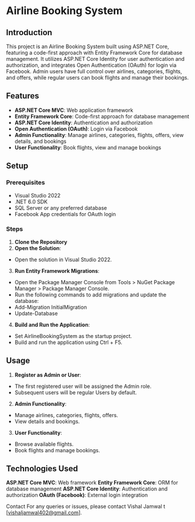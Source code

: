 # Airline Booking System

## Introduction

This project is an Airline Booking System built using ASP.NET Core, featuring a code-first approach with Entity Framework Core for database management. It utilizes ASP.NET Core Identity for user authentication and authorization, and integrates Open Authentication (OAuth) for login via Facebook. Admin users have full control over airlines, categories, flights, and offers, while regular users can book flights and manage their bookings.

## Features

- **ASP.NET Core MVC**: Web application framework
- **Entity Framework Core**: Code-first approach for database management
- **ASP.NET Core Identity**: Authentication and authorization
- **Open Authentication (OAuth)**: Login via Facebook
- **Admin Functionality**: Manage airlines, categories, flights, offers, view details, and bookings
- **User Functionality**: Book flights, view and manage bookings

## Setup

### Prerequisites

- Visual Studio 2022
- .NET 6.0 SDK
- SQL Server or any preferred database
- Facebook App credentials for OAuth login

### Steps

1. **Clone the Repository**
2. **Open the Solution**:
- Open the solution in Visual Studio 2022.

3. **Run Entity Framework Migrations**:
- Open the Package Manager Console from Tools > NuGet Package Manager > Package Manager Console.
- Run the following commands to add migrations and update the database:
- Add-Migration InitialMigration
- Update-Database

4. **Build and Run the Application**:
- Set AirlineBookingSystem as the startup project.
- Build and run the application using Ctrl + F5.

## Usage
1. **Register as Admin or User**:
- The first registered user will be assigned the Admin role.
- Subsequent users will be regular Users by default.

2. **Admin Functionality**:
- Manage airlines, categories, flights, offers.
- View details and bookings.

3. **User Functionality**:
- Browse available flights.
- Book flights and manage bookings.

## Technologies Used
**ASP.NET Core MVC**: Web framework
**Entity Framework Core**: ORM for database management
**ASP.NET Core Identity**: Authentication and authorization
**OAuth (Facebook)**: External login integration

Contact
For any queries or issues, please contact Vishal Jamwal t [vishaljamwal402@gmail.com].
  
